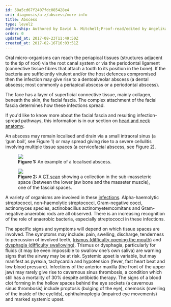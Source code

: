 ```yaml
---
id: 58a5cd67f2407fdc085428e4
uri: diagnosis/a-z/abscess/more-info
title: Abscess
type: level2
authorship: Authored by David A. Mitchell;Proof-read/edited by Angelika Sebald
order: 0
updated_at: 2017-08-23T11:49:50Z
created_at: 2017-02-16T16:03:51Z
---
```


<p>Oral micro-organisms can reach the periapical tissues (structures
    adjacent to the tip of root) via the root canal system or
    via the periodontal ligament (connective tissue fibres that
    attach a tooth to its position in the bone). If the bacteria
    are sufficiently virulent and/or the host defences compromised
    then the infection may give rise to a dentoalveolar abscess
    (a dental abscess; most commonly a periapical abscess or
    a periodontal abscess).</p>
<p>The face has a layer of superficial connective tissue, mainly
    collagen, beneath the skin, the facial fascia. The complex
    attachment of the facial fascia determines how these infections
    spread.</p>
<aside>
    <p>If you'd like to know more about the facial fascia and
        resulting infection-spread pathways, this information
        is in our section on <a href="/diagnosis/anatomy">head and neck anatomy</a>.</p>
</aside>
<p>An abscess may remain localised and drain via a small intraoral
    sinus (a ‘gum boil’, see Figure 1) or may spread giving rise
    to a severe cellulitis involving multiple tissue spaces (a
    cervicofacial abscess, see Figure 2).</p>
<figure><img src="/diagnosis/a-z/abscess/more-info/figure2.jpg">
    <figcaption><strong>Figure 1:</strong> An example of a localised abscess.</figcaption>
</figure>
<figure><img src="/diagnosis/a-z/abscess/more-info/figure3.jpg">
    <figcaption><strong>Figure 2:</strong> A <a href="/diagnosis/tests/ct-scans">CT scan</a>        showing a collection in the sub-masseteric space (between
        the lower jaw bone and the masseter muscle), one of the
        fascial spaces.</figcaption>
</figure>
<p>A variety of organisms are involved in these <a href="/diagnosis/a-z/infection">infections</a>.
    Alpha-haemolytic streptococci, non-haemolytic streptococci,
    Gram-negative cocci, actinomyces species, actinobacillus
    actinomyetemcomitans and Gram-negative anaerobic rods are
    all observed. There is an increasing recognition of the role
    of anaerobic bacteria, especially streptococci in these infections.</p>
<p>The specific signs and symptoms will depend on which tissue spaces
    are involved. The symptoms may include: pain, swelling, discharge,
    tenderness to percussion of involved teeth, <a href="/diagnosis/a-z/trismus">trismus (difficulty opening the mouth)</a>    and <a href="/diagnosis/a-z/dysphagia">dysphagia (difficulty swallowing)</a>.
    Trismus or dysphagia, particularly for fluids (it may be
    even impossible to swallow one’s own saliva) are warning
    signs that the airway may be at risk. Systemic upset is variable,
    but may manifest as pyrexia, tachycardia and hypotension
    (fever, fast heart beat and low blood pressure). Infections
    of the anterior maxilla (the front of the upper jaw) may
    rarely give rise to cavernous sinus thrombosis, a condition
    which still has a mortality of 30% despite antibiotic therapy.
    The signs of a blood clot forming in the hollow spaces behind
    the eye sockets (a cavernous sinus thrombosis) include proptosis
    (bulging of the eye), chemosis (swelling of the inside of
    the eyelids), ophthalmoplegia (impaired eye movements) and
    marked systemic upset.</p>
